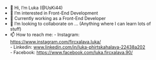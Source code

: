 - 👋 Hi, I’m Luka (@UsKi44)
- 👀 I’m interested in Front-End Development
- 🌱 Currently working as a Front-End Developer
- 💞️ I’m looking to collaborate on ... (Anything where I can learn lots of stuff)
- 📫 How to reach me: - Instagram: https://www.instagram.com/fircxalava.luka/ </br> - Linkedin: www.linkedin.com/in/luka-phirtskahalava-22438a202 </br> - Facebook: https://www.facebook.com/luka.fircxalava.90/  </br>

<!---
UsKi44/UsKi44 is a ✨ special ✨ repository because its `README.md` (this file) appears on your GitHub profile.
You can click the Preview link to take a look at your changes.
--->
